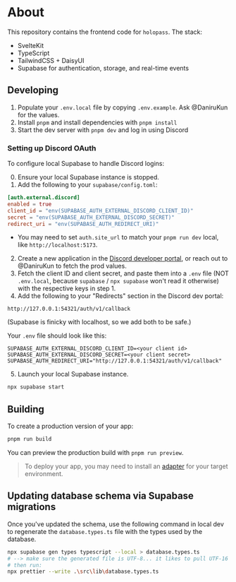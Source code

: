 # About

This repository contains the frontend code for `holopass`. The stack:

- SvelteKit
- TypeScript
- TailwindCSS + DaisyUI
- Supabase for authentication, storage, and real-time events

## Developing

1. Populate your `.env.local` file by copying `.env.example`. Ask @DaniruKun for the values.
2. Install `pnpm` and install dependencies with `pnpm install`
3. Start the dev server with `pnpm dev` and log in using Discord

### Setting up Discord OAuth

To configure local Supabase to handle Discord logins:

0. Ensure your local Supabase instance is stopped.
1. Add the following to your `supabase/config.toml`:

```toml
[auth.external.discord]
enabled = true
client_id = "env(SUPABASE_AUTH_EXTERNAL_DISCORD_CLIENT_ID)"
secret = "env(SUPABASE_AUTH_EXTERNAL_DISCORD_SECRET)"
redirect_uri = "env(SUPABASE_AUTH_REDIRECT_URI)"
```

- You may need to set `auth.site_url` to match your `pnpm run dev` local, like `http://localhost:5173`.

2. Create a new application in the [Discord developer portal](https://discord.com/developers/applications), or reach out to @DaniruKun to fetch the prod values.
3. Fetch the client ID and client secret, and paste them into a `.env` file (NOT `.env.local`, because `supabase` / `npx supabase` won't read it otherwise) with the respective keys in step 1.
4. Add the following to your "Redirects" section in the Discord dev portal:

```
http://127.0.0.1:54321/auth/v1/callback
```

(Supabase is finicky with localhost, so we add both to be safe.)

Your `.env` file should look like this:

```
SUPABASE_AUTH_EXTERNAL_DISCORD_CLIENT_ID=<your client id>
SUPABASE_AUTH_EXTERNAL_DISCORD_SECRET=<your client secret>
SUPABASE_AUTH_REDIRECT_URI="http://127.0.0.1:54321/auth/v1/callback"
```

5. Launch your local Supabase instance.

```sh
npx supabase start
```

## Building

To create a production version of your app:

```bash
pnpm run build
```

You can preview the production build with `pnpm run preview`.

> To deploy your app, you may need to install an [adapter](https://kit.svelte.dev/docs/adapters) for your target environment.

## Updating database schema via Supabase migrations

Once you've updated the schema, use the following command in local dev to regenerate the `database.types.ts` file with the types used by the database.

```bash
npx supabase gen types typescript --local > database.types.ts
# --> make sure the generated file is UTF-8... it likes to pull UTF-16 LE on Windows...
# then run:
npx prettier --write .\src\lib\database.types.ts
```
